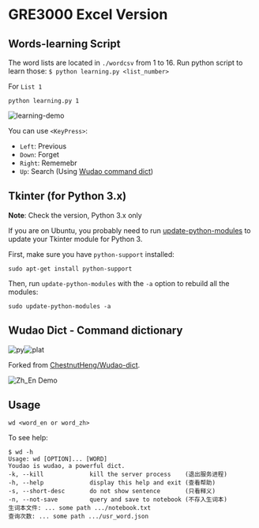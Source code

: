 # GRE3000 Excel Version

## Words-learning Script

The word lists are located in `./wordcsv` from 1 to 16. Run python script to learn those: `$ python learning.py <list_number>`

For `List 1`

    python learning.py 1

![learning-demo]()

You can use `<KeyPress>`: 

- `Left`: Previous
- `Down`: Forget
- `Right`: Rememebr
- `Up`: Search (Using [Wudao command dict](#1.3))


## Tkinter (for Python 3.x)

**Note**: Check the version, Python 3.x only

If you are on Ubuntu, you probably need to run [update-python-modules](http://manpages.ubuntu.com/manpages/trusty/en/man8/update-python-modules.8.html) to update your Tkinter module for Python 3.

First, make sure you have `python-support` installed:

    sudo apt-get install python-support
Then, run `update-python-modules` with the `-a` option to rebuild all the modules:

    sudo update-python-modules -a

## Wudao Dict - Command dictionary

![py](https://img.shields.io/badge/python-3.4.5-green.svg?style=plastic)![plat](https://img.shields.io/badge/platform-Ubuntu/CentOS/Debian-green.svg?style=plastic)

Forked from [ChestnutHeng/Wudao-dict](https://github.com/ChestnutHeng/Wudao-dict).


![Zh_En Demo]()

## Usage

    wd <word_en or word_zh>

To see help:

    $ wd -h
    Usage: wd [OPTION]... [WORD]
    Youdao is wudao, a powerful dict.
    -k, --kill             kill the server process    (退出服务进程)
    -h, --help             display this help and exit (查看帮助)
    -s, --short-desc       do not show sentence       (只看释义)
    -n, --not-save         query and save to notebook (不存入生词本)
    生词本文件: ... some path .../notebook.txt
    查询次数: ... some path .../usr_word.json